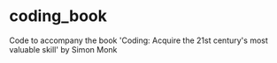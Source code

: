 # coding_book
Code to accompany the book 'Coding: Acquire the 21st century's most valuable skill' by Simon Monk
